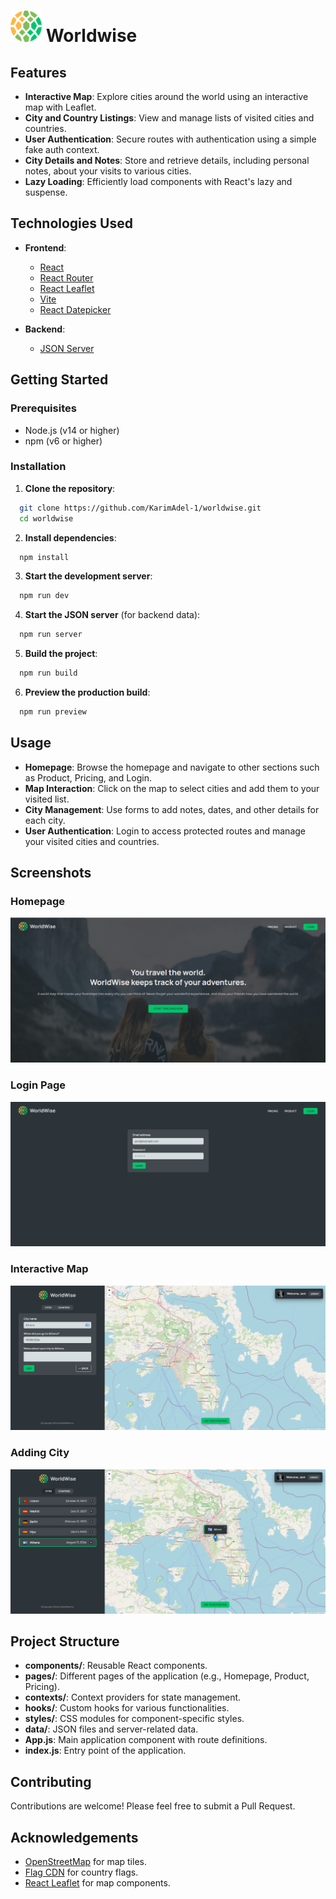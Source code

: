 # <img src="./assets/icon.png" width="50" alt="Icon"/> **Worldwise** 


## Features

- **Interactive Map**: Explore cities around the world using an interactive map with Leaflet.
- **City and Country Listings**: View and manage lists of visited cities and countries.
- **User Authentication**: Secure routes with authentication using a simple fake auth context.
- **City Details and Notes**: Store and retrieve details, including personal notes, about your visits to various cities.
- **Lazy Loading**: Efficiently load components with React's lazy and suspense.

## Technologies Used

- **Frontend**:
  - [React](https://reactjs.org/)
  - [React Router](https://reactrouter.com/)
  - [React Leaflet](https://react-leaflet.js.org/)
  - [Vite](https://vitejs.dev/)
  - [React Datepicker](https://reactdatepicker.com/)

- **Backend**:
  - [JSON Server](https://github.com/typicode/json-server)

## Getting Started

### Prerequisites

- Node.js (v14 or higher)
- npm (v6 or higher)

### Installation

1. **Clone the repository**:

   
 ```bash
   git clone https://github.com/KarimAdel-1/worldwise.git
   cd worldwise
 ```

2. **Install dependencies**:

   
 ```bash
   npm install
 ```

3. **Start the development server**:

   
 ```bash
   npm run dev
 ```

4. **Start the JSON server** (for backend data):

   
 ```bash
   npm run server
 ```

5. **Build the project**:

   
 ```bash
   npm run build
 ```

6. **Preview the production build**:

   
 ```bash
   npm run preview
 ```

## Usage

- **Homepage**: Browse the homepage and navigate to other sections such as Product, Pricing, and Login.
- **Map Interaction**: Click on the map to select cities and add them to your visited list.
- **City Management**: Use forms to add notes, dates, and other details for each city.
- **User Authentication**: Login to access protected routes and manage your visited cities and countries.

## Screenshots

### Homepage
![Homepage Screenshot](./assets/homepage.png)

### Login Page
![Login Screenshot](./assets/login-page.png)

### Interactive Map
![Map Screenshot](./assets/app-1.png)

### Adding City
![Map Screenshot](./assets/app-2.png)

## Project Structure

- **components/**: Reusable React components.
- **pages/**: Different pages of the application (e.g., Homepage, Product, Pricing).
- **contexts/**: Context providers for state management.
- **hooks/**: Custom hooks for various functionalities.
- **styles/**: CSS modules for component-specific styles.
- **data/**: JSON files and server-related data.
- **App.js**: Main application component with route definitions.
- **index.js**: Entry point of the application.

## Contributing

Contributions are welcome! Please feel free to submit a Pull Request.

## Acknowledgements

- [OpenStreetMap](https://www.openstreetmap.org/) for map tiles.
- [Flag CDN](https://flagcdn.com) for country flags.
- [React Leaflet](https://react-leaflet.js.org/) for map components.
